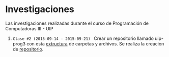 # Investigaciones
Las investigaciones realizadas durante el curso de Programación de Computadoras III - UIP

1. ```Clase #2 (2015-09-14 - 2015-09-21) ``` Crear un repositorio llamado uip-prog3 con esta [extructura]() de carpetas y archivos. Se realiza la creacion de [repositorio](https://github.com/jcsena/uip-prog3.git).
